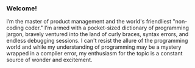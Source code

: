 ### Welcome!

I’m the master of product management and the world's friendliest "non-coding coder." I’m armed with a pocket-sized dictionary of programming jargon, bravely ventured into the land of curly braces, syntax errors, and endless debugging sessions. I can't resist the allure of the programming world and  while my understanding of programming may be a mystery wrapped in a compiler error, my enthusiasm for the topic is a constant source of wonder and excitement.

<!--
**flyingstick22/flyingstick22** is a ✨ _special_ ✨ repository because its `README.md` (this file) appears on your GitHub profile.

Here are some ideas to get you started:

- 🔭 I’m currently working on ...
- 🌱 I’m currently learning ...
- 👯 I’m looking to collaborate on ...
- 🤔 I’m looking for help with ...
- 💬 Ask me about ...
- 📫 How to reach me: ...
- 😄 Pronouns: ...
- ⚡ Fun fact: ...
-->
